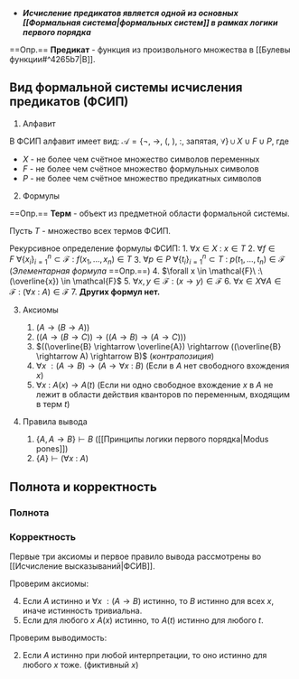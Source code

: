- ***Исчисление предикатов является одной из основных [[Формальная система|формальных систем]] в рамках логики первого порядка***

==Опр.== **Предикат** - функция из произвольного множества в [[Булевы функции#^4265b7|B]].

## Вид формальной системы исчисления предикатов (ФСИП)

1) Алфавит

В ФСИП алфавит имеет вид: $\mathcal{A} = \{\neg,\ \rightarrow,\ (,\ ),\ :,\ \text{запятая} ,\ \forall\} \cup X \cup F \cup P$, где 
- $X$ - не более чем счётное множество символов переменных
- $F$ - не более чем счётное множество формульных символов
- $P$ - не более чем счётное множество предикатных символов

2) Формулы

==Опр.== **Терм** - объект из предметной области формальной системы.

Пусть $T$ - множество всех термов ФСИП.

Рекурсивное определение формулы ФСИП:
	1. $\forall x \in X\ :\ x \in T$
	2. $\forall f \in F\ \forall \{x_i\}_{i=1}^n \subset \mathcal{F}\ :\ f(x_1, ..., x_n) \in T$
	3. $\forall p \in P\ \forall \{t_i\}_{i=1}^n \subset T\ :\ p(t_1, ..., t_n) \in \mathcal{F}$ (*Элементарная формула* ==Опр.==)
	4. $\forall x \in \mathcal{F}\ :\ (\overline{x}) \in \mathcal{F}$
	5. $\forall x, y \in \mathcal{F}\ :\ (x \rightarrow y) \in \mathcal{F}$
	6. $\forall x \in X \forall A \in \mathcal{F}\ :\ (\forall x\ :\ A) \in \mathcal{F}$
	7. **Других формул нет.**

3) Аксиомы

	1. $(A \rightarrow (B \rightarrow A))$
	2. $((A \rightarrow (B \rightarrow C)) \rightarrow ((A \rightarrow B) \rightarrow (A \rightarrow C)))$
	3. $((\overline{B} \rightarrow \overline{A}) \rightarrow ((\overline{B} \rightarrow A) \rightarrow B)$ (*контрапозиция*)
	4. $\forall x\ : (A \to B) \to (A \to \forall x\ :\ B)$ (Если в $A$ нет свободного вхождения $x$)
	5. $\forall x\ :\ A(x) \to A(t)$ (Если ни одно свободное вхождение $x$ в $A$ не лежит в области действия кванторов по переменным, входящим в терм $t$)

4) Правила вывода

	1. $\{A, A \rightarrow B\} \vdash B$ ([[Принципы логики первого порядка|Modus pones]])
	2. $\{A\} \vdash (\forall x\ :\ A)$

## Полнота и корректность

### Полнота

### Корректность

Первые три аксиомы и первое правило вывода рассмотрены во [[Исчисление высказываний|ФСИВ]].

Проверим аксиомы:

4. Если $A$ истинно и $\forall x\ : (A \to B)$ истинно, то $B$ истинно для всех $x$, иначе истинность тривиальна.
5. Если для любого $x$ $A(x)$ истинно, то $A(t)$ истинно для любого $t$.

Проверим выводимость: 

2. Если $A$ истинно при любой интерпретации, то оно истинно для любого $x$ тоже. (фиктивный $x$)
